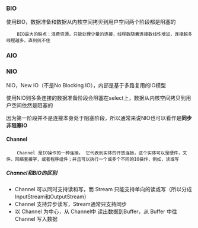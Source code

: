 ### BIO

​		使用BIO，数据准备和数据从内核空间拷贝到用户空间两个阶段都是阻塞的 

 		BIO最大的缺点：浪费资源，只能处理少量的连接，线程数随着连接数线性增加，连接越多线程越多，直到抗不住 

### AIO



### NIO

 NIO，New IO（不是No Blocking IO），内部是基于多路复用的IO模型

​		使用NIO则多条连接的数据准备阶段会阻塞在select上，数据从内核空间拷贝到用户空间依然是阻塞的

​		因为第一阶段并不是连接本身处于阻塞阶段，所以通常来说NIO也可以看作是**同步非阻塞IO**

#### Channel

 		Channel 是IO操作的一种连接。 它代表到实体的开放连接，这个实体可以是硬件，文件，网络套接字，或者程序组件；并且可以执行一个或多个不同的IO操作，例如，读或写

##### Channel和BIO的区别

- Channel 可以同时支持读和写，而 Stream 只能支持单向的读或写（所以分成InputStream和OutputStream）
- Channel 支持异步读写，Stream通常只支持同步
- 以 Channel 为中心，从 Channel中 读出数据到Buffer，从 Buffer 中往 Channel 写入数据



